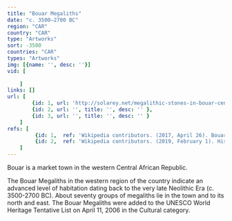 ```yaml
---
title: "Bouar Megaliths"
date: "c. 3500–2700 BC"
region: "CAR"
country: "CAR" 
type: "Artworks"
sort: -3500
countries: "CAR"
types: "Artworks"
img: [{name: '', desc: ''}]
vid: [
        
    ]
links: []
url: [
        {id: 1, url: 'http://solarey.net/megalithic-stones-in-bouar-central-african-republic/', title: 'Megalithic Stones in Bouar, Central African Republic', desc: '“In some parts of Africa megaliths survive which are somewhat reminiscent of Stonehenge. Hundreds of them are to be found in the borderland between Cameroon and Central African Republic. They are thought to be memorials, but contain no human remains, and were made by cultivators during the first millennium BCE. That they had the energy and resources to cut, transport and erect stones so large that they posed a danger to modern excavators shows the strength the religious or other beliefs which inspired them. It also reflects a culture which could afford this type of extravagance” - Elizabeth Allo Isichei – 1997. A History of African Societies to 1870.' },
        {id: 2, url: '', title: '', desc: '' },
        {id: 3, url: '', title: '', desc: '' }
    ]
refs: [
         {id: 1,  ref: 'Wikipedia contributors. (2017, April 26). Bouar. In Wikipedia, The Free Encyclopedia. Retrieved 21:34, February 3, 2019, from ', url: 'https://en.wikipedia.org/w/index.php?title=Bouar&oldid=777332108'},
         {id: 2,  ref: 'Wikipedia contributors. (2019, February 1). History of the Central African Republic. In Wikipedia, The Free Encyclopedia. Retrieved 21:35, February 3, 2019, from ', url: 'https://en.wikipedia.org/w/index.php?title=History_of_the_Central_African_Republic&oldid=881305410'}
    ]
---
```

Bouar is a market town in the western Central African Republic.

The Bouar Megaliths in the western region of the country indicate an advanced level of habitation dating back to the very late Neolithic Era (c. 3500-2700 BC). About seventy groups of megaliths lie in the town and to its north and east. The Bouar Megaliths were added to the UNESCO World Heritage Tentative List on April 11, 2006 in the Cultural category.

